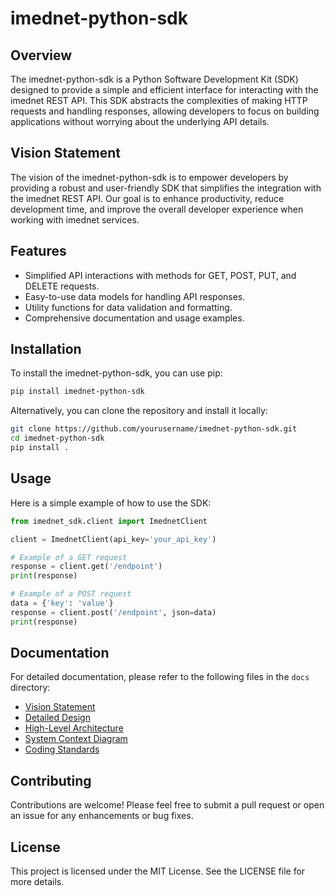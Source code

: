 # imednet-python-sdk

## Overview
The imednet-python-sdk is a Python Software Development Kit (SDK) designed to provide a simple and efficient interface for interacting with the imednet REST API. This SDK abstracts the complexities of making HTTP requests and handling responses, allowing developers to focus on building applications without worrying about the underlying API details.

## Vision Statement
The vision of the imednet-python-sdk is to empower developers by providing a robust and user-friendly SDK that simplifies the integration with the imednet REST API. Our goal is to enhance productivity, reduce development time, and improve the overall developer experience when working with imednet services.

## Features
- Simplified API interactions with methods for GET, POST, PUT, and DELETE requests.
- Easy-to-use data models for handling API responses.
- Utility functions for data validation and formatting.
- Comprehensive documentation and usage examples.

## Installation
To install the imednet-python-sdk, you can use pip:

```bash
pip install imednet-python-sdk
```

Alternatively, you can clone the repository and install it locally:

```bash
git clone https://github.com/yourusername/imednet-python-sdk.git
cd imednet-python-sdk
pip install .
```

## Usage
Here is a simple example of how to use the SDK:

```python
from imednet_sdk.client import ImednetClient

client = ImednetClient(api_key='your_api_key')

# Example of a GET request
response = client.get('/endpoint')
print(response)

# Example of a POST request
data = {'key': 'value'}
response = client.post('/endpoint', json=data)
print(response)
```

## Documentation
For detailed documentation, please refer to the following files in the `docs` directory:
- [Vision Statement](docs/vision.md)
- [Detailed Design](docs/design.md)
- [High-Level Architecture](docs/architecture.md)
- [System Context Diagram](docs/context_diagram.md)
- [Coding Standards](docs/coding_standards.md)

## Contributing
Contributions are welcome! Please feel free to submit a pull request or open an issue for any enhancements or bug fixes.

## License
This project is licensed under the MIT License. See the LICENSE file for more details.